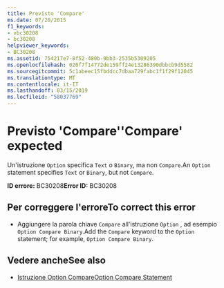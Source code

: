 ```yaml
---
title: Previsto 'Compare'
ms.date: 07/20/2015
f1_keywords:
- vbc30208
- bc30208
helpviewer_keywords:
- BC30208
ms.assetid: 754217e7-8f52-480b-9bb3-2535b5309205
ms.openlocfilehash: 020f7f14772de159ff24e13286390dbbcb9d5582
ms.sourcegitcommit: 5c1abeec15fbddcc7dbaa729fabc1f1f29f12045
ms.translationtype: MT
ms.contentlocale: it-IT
ms.lasthandoff: 03/15/2019
ms.locfileid: "58037769"
---
```

# <a name="compare-expected"></a><span data-ttu-id="be702-102">Previsto 'Compare'</span><span class="sxs-lookup"><span data-stu-id="be702-102">'Compare' expected</span></span>
<span data-ttu-id="be702-103">Un'istruzione `Option` specifica `Text` o `Binary`, ma non `Compare`.</span><span class="sxs-lookup"><span data-stu-id="be702-103">An `Option` statement specifies `Text` or `Binary`, but not `Compare`.</span></span>  
  
 <span data-ttu-id="be702-104">**ID errore:** BC30208</span><span class="sxs-lookup"><span data-stu-id="be702-104">**Error ID:** BC30208</span></span>  
  
## <a name="to-correct-this-error"></a><span data-ttu-id="be702-105">Per correggere l'errore</span><span class="sxs-lookup"><span data-stu-id="be702-105">To correct this error</span></span>  
  
-   <span data-ttu-id="be702-106">Aggiungere la parola chiave `Compare` all'istruzione `Option` , ad esempio `Option Compare Binary`.</span><span class="sxs-lookup"><span data-stu-id="be702-106">Add the `Compare` keyword to the `Option` statement; for example, `Option Compare Binary`.</span></span>  
  
## <a name="see-also"></a><span data-ttu-id="be702-107">Vedere anche</span><span class="sxs-lookup"><span data-stu-id="be702-107">See also</span></span>

- [<span data-ttu-id="be702-108">Istruzione Option Compare</span><span class="sxs-lookup"><span data-stu-id="be702-108">Option Compare Statement</span></span>](../../visual-basic/language-reference/statements/option-compare-statement.md)
